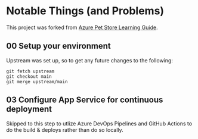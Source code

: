
# Notable Things (and Problems)
This project was forked from [Azure Pet Store Learning Guide](https://github.com/chtrembl/azure-cloud/tree/main/petstore). 

## 00 Setup your environment
Upstream was set up, so to get any future changes to the following:
```
git fetch upstream
git checkout main
git merge upstream/main
```
## 03 Configure App Service for continuous deployment
Skipped to this step to utlize Azure DevOps Pipelines and GitHub Actions to do the build & deploys rather than do so locally. 
